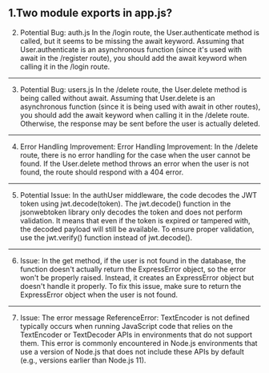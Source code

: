 ## 1.Two module exports in app.js?

2. Potential Bug: auth.js
   In the /login route, the User.authenticate method is called, but it seems to be missing the await keyword. Assuming that User.authenticate is an asynchronous function (since it's used with await in the /register route), you should add the await keyword when calling it in the /login route.

---

3. Potential Bug: users.js
   In the /delete route, the User.delete method is being called without await. Assuming that User.delete is an asynchronous function (since it is being used with await in other routes), you should add the await keyword when calling it in the /delete route. Otherwise, the response may be sent before the user is actually deleted.

---

4. Error Handling Improvement:
   Error Handling Improvement: In the /delete route, there is no error handling for the case when the user cannot be found. If the User.delete method throws an error when the user is not found, the route should respond with a 404 error.

---

5. Potential Issue: In the authUser middleware, the code decodes the JWT token using jwt.decode(token). The jwt.decode() function in the jsonwebtoken library only decodes the token and does not perform validation. It means that even if the token is expired or tampered with, the decoded payload will still be available. To ensure proper validation, use the jwt.verify() function instead of jwt.decode().

---

6. Issue:
   In the get method, if the user is not found in the database, the function doesn't actually return the ExpressError object, so the error won't be properly raised. Instead, it creates an ExpressError object but doesn't handle it properly. To fix this issue, make sure to return the ExpressError object when the user is not found.

---

7. Issue:
   The error message ReferenceError: TextEncoder is not defined typically occurs when running JavaScript code that relies on the TextEncoder or TextDecoder APIs in environments that do not support them. This error is commonly encountered in Node.js environments that use a version of Node.js that does not include these APIs by default (e.g., versions earlier than Node.js 11).
